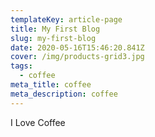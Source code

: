 ```yaml
---
templateKey: article-page
title: My First Blog
slug: my-first-blog
date: 2020-05-16T15:46:20.841Z
cover: /img/products-grid3.jpg
tags:
  - coffee
meta_title: coffee
meta_description: coffee
---
```

I Love Coffee
